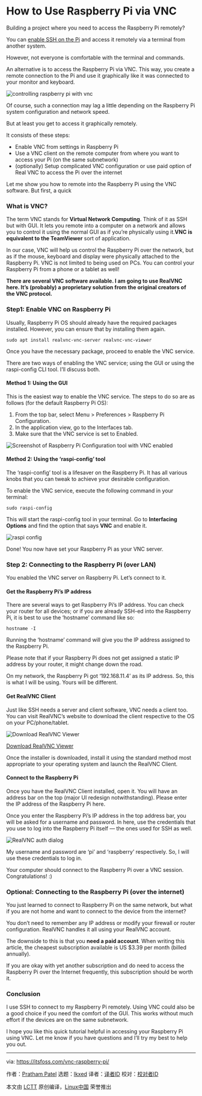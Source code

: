 [#]: subject: "How to Use Raspberry Pi via VNC"
[#]: via: "https://itsfoss.com/vnc-raspberry-pi/"
[#]: author: "Pratham Patel https://itsfoss.com/author/pratham/"
[#]: collector: "lkxed"
[#]: translator: " "
[#]: reviewer: " "
[#]: publisher: " "
[#]: url: " "

How to Use Raspberry Pi via VNC
======
Building a project where you need to access the Raspberry Pi remotely?

You can [enable SSH on the Pi][1] and access it remotely via a terminal from another system.

However, not everyone is comfortable with the terminal and commands.

An alternative is to access the Raspberry Pi via VNC. This way, you create a remote connection to the Pi and use it graphically like it was connected to your monitor and keyboard.

![controlling raspberry pi with vnc][2]

Of course, such a connection may lag a little depending on the Raspberry Pi system configuration and network speed.

But at least you get to access it graphically remotely.

It consists of these steps:

* Enable VNC from settings in Raspberry Pi
* Use a VNC client on the remote computer from where you want to access your Pi (on the same subnetwork)
* (optionally) Setup complicated VNC configuration or use paid option of Real VNC to access the Pi over the internet

Let me show you how to remote into the Raspberry Pi using the VNC software. But first, a quick

### What is VNC?

The term VNC stands for **Virtual Network Computing**. Think of it as SSH but with GUI. It lets you remote into a computer on a network and allows you to control it using the normal GUI as if you’re physically using it.**VNC is equivalent to the TeamViewer** sort of application.

In our case, VNC will help us control the Raspberry Pi over the network, but as if the mouse, keyboard and display were physically attached to the Raspberry Pi. VNC is not limited to being used on PCs. You can control your Raspberry Pi from a phone or a tablet as well!

**There are several VNC software available. I am going to use RealVNC here. It’s (probably) a proprietary solution from the original creators of the VNC protocol.**

### Step1: Enable VNC on Raspberry Pi

Usually, Raspberry Pi OS should already have the required packages installed. However, you can ensure that by installing them again.

```
sudo apt install realvnc-vnc-server realvnc-vnc-viewer
```

Once you have the necessary package, proceed to enable the VNC service.

There are two ways of enabling the VNC service; using the GUI or using the raspi-config CLI tool. I’ll discuss both.

#### Method 1: Using the GUI

This is the easiest way to enable the VNC service. The steps to do so are as follows (for the default Raspberry Pi OS):

1. From the top bar, select Menu > Preferences > Raspberry Pi Configuration.
2. In the application view, go to the Interfaces tab.
3. Make sure that the VNC service is set to Enabled.

![Screenshot of Raspberry Pi Configuration tool with VNC enabled][3]

#### Method 2: Using the ‘raspi-config’ tool

The ‘raspi-config’ tool is a lifesaver on the Raspberry Pi. It has all various knobs that you can tweak to achieve your desirable configuration.

To enable the VNC service, execute the following command in your terminal:

```
sudo raspi-config
```

This will start the raspi-config tool in your terminal. Go to **Interfacing Options** and find the option that says **VNC** and enable it.

![raspi config][4]

Done! You now have set your Raspberry Pi as your VNC server.

### Step 2: Connecting to the Raspberry Pi (over LAN)

You enabled the VNC server on Raspberry Pi. Let’s connect to it.

#### Get the Raspberry Pi’s IP address

There are several ways to get Raspberry Pi’s IP address. You can check your router for all devices; or if you are already SSH-ed into the Raspberry Pi, it is best to use the ‘hostname’ command like so:

```
hostname -I
```

Running the ‘hostname’ command will give you the IP address assigned to the Raspberry Pi.

Please note that if your Raspberry Pi does not get assigned a static IP address by your router, it might change down the road.

On my network, the Raspberry Pi got ‘192.168.11.4’ as its IP address. So, this is what I will be using. Yours will be different.

#### Get RealVNC Client

Just like SSH needs a server and client software, VNC needs a client too. You can visit RealVNC’s website to download the client respective to the OS on your PC/phone/tablet.

![Download RealVNC Viewer][5]

[Download RealVNC Viewer][5a]

Once the installer is downloaded, install it using the standard method most appropriate to your operating system and launch the RealVNC Client.

#### Connect to the Raspberry Pi

Once you have the RealVNC Client installed, open it. You will have an address bar on the top (major UI redesign notwithstanding). Please enter the IP address of the Raspberry Pi here.

Once you enter the Raspberry Pi’s IP address in the top address bar, you will be asked for a username and password. In here, use the credentials that you use to log into the Raspberry Pi itself — the ones used for SSH as well.

![RealVNC auth dialog][6]

My username and password are ‘pi’ and ‘raspberry’ respectively. So, I will use these credentials to log in.

Your computer should connect to the Raspberry Pi over a VNC session. Congratulations! :)

### Optional: Connecting to the Raspberry Pi (over the internet)

You just learned to connect to Raspberry Pi on the same network, but what if you are not home and want to connect to the device from the internet?

You don’t need to remember any IP address or modify your firewall or router configuration. RealVNC handles it all using your RealVNC account.

The downside to this is that you **need a paid account**. When writing this article, the cheapest subscription available is US $3.39 per month (billed annually).

If you are okay with yet another subscription and do need to access the Raspberry Pi over the Internet frequently, this subscription should be worth it.

### Conclusion

I use SSH to connect to my Raspberry Pi remotely. Using VNC could also be a good choice if you need the comfort of the GUI. This works without much effort if the devices are on the same subnetwork.

I hope you like this quick tutorial helpful in accessing your Raspberry Pi using VNC. Let me know if you have questions and I’ll try my best to help you out.

--------------------------------------------------------------------------------

via: https://itsfoss.com/vnc-raspberry-pi/

作者：[Pratham Patel][a]
选题：[lkxed][b]
译者：[译者ID](https://github.com/译者ID)
校对：[校对者ID](https://github.com/校对者ID)

本文由 [LCTT](https://github.com/LCTT/TranslateProject) 原创编译，[Linux中国](https://linux.cn/) 荣誉推出

[a]: https://itsfoss.com/author/pratham/
[b]: https://github.com/lkxed
[1]: https://itsfoss.com/ssh-into-raspberry/
[2]: https://itsfoss.com/wp-content/uploads/2022/10/controlling-raspberry-pi-with-vnc.png
[3]: https://itsfoss.com/wp-content/uploads/2022/08/vnc-01.webp
[4]: https://itsfoss.com/wp-content/uploads/2022/10/raspi-config.png
[5]: https://itsfoss.com/wp-content/uploads/2022/10/download-realvnc-viewer.png
[5a]: https://itsfoss.com/vnc-raspberry-pi/
[6]: https://itsfoss.com/wp-content/uploads/2022/08/vnc-02.webp
